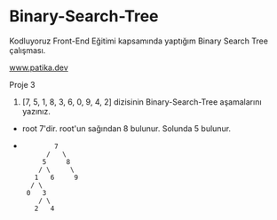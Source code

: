 # Binary-Search-Tree
Kodluyoruz Front-End Eğitimi kapsamında yaptığım Binary Search Tree çalışması. 

www.patika.dev

Proje 3


1) [7, 5, 1, 8, 3, 6, 0, 9, 4, 2] dizisinin Binary-Search-Tree aşamalarını yazınız.

* root 7'dir. root'un sağından 8 bulunur. Solunda 5 bulunur.

*             7
            /   \
           5     8
          / \     \
         1   6     9
        / \
       0   3
          / \
         2   4